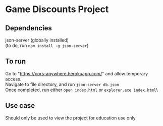 # Game Discounts Project
## Dependencies
json-server (globally installed)\
(to do, run ``npm install -g json-server``)

## To run

Go to "https://cors-anywhere.herokuapp.com/" and allow temporary access.\
Navigate to file directory, and run ``json-server db.json``\
Once completed, run either ``open index.html`` or ``explorer.exe index.html``\

## Use case
Should only be used to view the project for education use only.
